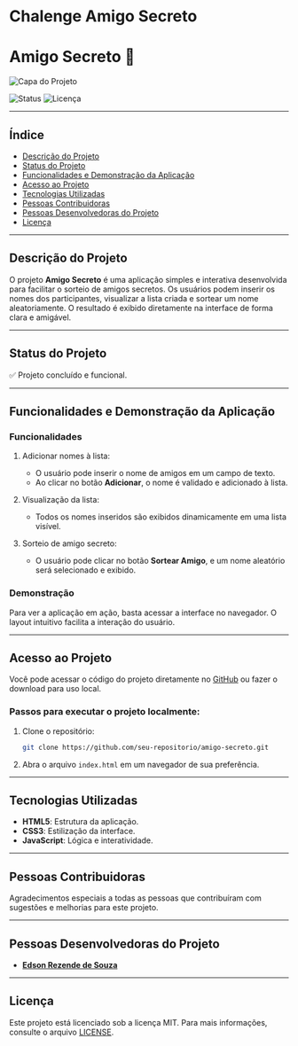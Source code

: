 # Chalenge Amigo Secreto
 # Amigo Secreto 🎉

![Capa do Projeto](assets/amigo-secreto-banner.png)

![Status](https://img.shields.io/badge/Status-Concluído-brightgreen) ![Licença](https://img.shields.io/badge/Licen%C3%A7a-MIT-blue)

---

## Índice

- [Descrição do Projeto](#descrição-do-projeto)
- [Status do Projeto](#status-do-projeto)
- [Funcionalidades e Demonstração da Aplicação](#funcionalidades-e-demonstração-da-aplicação)
- [Acesso ao Projeto](#acesso-ao-projeto)
- [Tecnologias Utilizadas](#tecnologias-utilizadas)
- [Pessoas Contribuidoras](#pessoas-contribuidoras)
- [Pessoas Desenvolvedoras do Projeto](#pessoas-desenvolvedoras-do-projeto)
- [Licença](#licença)

---

## Descrição do Projeto

O projeto **Amigo Secreto** é uma aplicação simples e interativa desenvolvida para facilitar o sorteio de amigos secretos. Os usuários podem inserir os nomes dos participantes, visualizar a lista criada e sortear um nome aleatoriamente. O resultado é exibido diretamente na interface de forma clara e amigável.

---

## Status do Projeto

✅ Projeto concluído e funcional.

---

## Funcionalidades e Demonstração da Aplicação

### Funcionalidades

1. Adicionar nomes à lista:
   - O usuário pode inserir o nome de amigos em um campo de texto.
   - Ao clicar no botão **Adicionar**, o nome é validado e adicionado à lista.

2. Visualização da lista:
   - Todos os nomes inseridos são exibidos dinamicamente em uma lista visível.

3. Sorteio de amigo secreto:
   - O usuário pode clicar no botão **Sortear Amigo**, e um nome aleatório será selecionado e exibido.

### Demonstração

Para ver a aplicação em ação, basta acessar a interface no navegador. O layout intuitivo facilita a interação do usuário.

---

## Acesso ao Projeto

Você pode acessar o código do projeto diretamente no [GitHub](https://github.com/seu-repositorio/amigo-secreto) ou fazer o download para uso local.

### Passos para executar o projeto localmente:
1. Clone o repositório:
   ```bash
   git clone https://github.com/seu-repositorio/amigo-secreto.git
   ```
2. Abra o arquivo `index.html` em um navegador de sua preferência.

---

## Tecnologias Utilizadas

- **HTML5**: Estrutura da aplicação.
- **CSS3**: Estilização da interface.
- **JavaScript**: Lógica e interatividade.

---

## Pessoas Contribuidoras

Agradecimentos especiais a todas as pessoas que contribuíram com sugestões e melhorias para este projeto.

---

## Pessoas Desenvolvedoras do Projeto

- **[Edson Rezende de Souza](https://github.com/seu-usuario)**

---

## Licença

Este projeto está licenciado sob a licença MIT. Para mais informações, consulte o arquivo [LICENSE](LICENSE).


